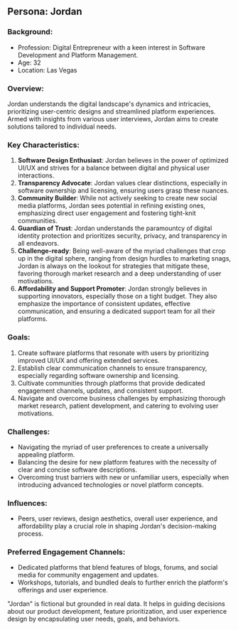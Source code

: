 ## Persona: Jordan

### Background:
- Profession: Digital Entrepreneur with a keen interest in Software Development and Platform Management.
- Age: 32
- Location: Las Vegas

### Overview:
Jordan understands the digital landscape's dynamics and intricacies, prioritizing user-centric designs and streamlined platform experiences. Armed with insights from various user interviews, Jordan aims to create solutions tailored to individual needs.

### Key Characteristics:
1. **Software Design Enthusiast**: Jordan believes in the power of optimized UI/UX and strives for a balance between digital and physical user interactions.
2. **Transparency Advocate**: Jordan values clear distinctions, especially in software ownership and licensing, ensuring users grasp these nuances.
3. **Community Builder**: While not actively seeking to create new social media platforms, Jordan sees potential in refining existing ones, emphasizing direct user engagement and fostering tight-knit communities.
4. **Guardian of Trust**: Jordan understands the paramountcy of digital identity protection and prioritizes security, privacy, and transparency in all endeavors.
5. **Challenge-ready**: Being well-aware of the myriad challenges that crop up in the digital sphere, ranging from design hurdles to marketing snags, Jordan is always on the lookout for strategies that mitigate these, favoring thorough market research and a deep understanding of user motivations.
6. **Affordability and Support Promoter**: Jordan strongly believes in supporting innovators, especially those on a tight budget. They also emphasize the importance of consistent updates, effective communication, and ensuring a dedicated support team for all their platforms.

### Goals:
1. Create software platforms that resonate with users by prioritizing improved UI/UX and offering extended services.
2. Establish clear communication channels to ensure transparency, especially regarding software ownership and licensing.
3. Cultivate communities through platforms that provide dedicated engagement channels, updates, and consistent support.
4. Navigate and overcome business challenges by emphasizing thorough market research, patient development, and catering to evolving user motivations.

### Challenges:
- Navigating the myriad of user preferences to create a universally appealing platform.
- Balancing the desire for new platform features with the necessity of clear and concise software descriptions.
- Overcoming trust barriers with new or unfamiliar users, especially when introducing advanced technologies or novel platform concepts.

### Influences:
- Peers, user reviews, design aesthetics, overall user experience, and affordability play a crucial role in shaping Jordan's decision-making process.

### Preferred Engagement Channels:
- Dedicated platforms that blend features of blogs, forums, and social media for community engagement and updates.
- Workshops, tutorials, and bundled deals to further enrich the platform's offerings and user experience.

"Jordan" is fictional but grounded in real data. It helps in guiding decisions about our product development, feature prioritization, and user experience design by encapsulating user needs, goals, and behaviors.